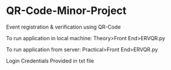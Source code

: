 # QR-Code-Minor-Project
Event registration &amp; verification using QR-Code

To run application in local machine:
Theory>Front End>ERVQR.py

To run application from server:
Practical>Front End>ERVQR.py

Login Credentials Provided in txt file
